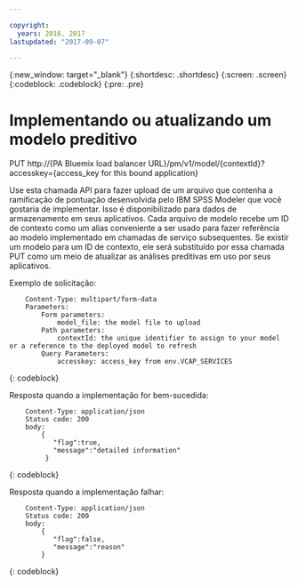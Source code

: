 ```yaml
---

copyright:
  years: 2016, 2017
lastupdated: "2017-09-07"

---
```


{:new_window: target="_blank"}
{:shortdesc: .shortdesc}
{:screen: .screen}
{:codeblock: .codeblock}
{:pre: .pre}

# Implementando ou atualizando um modelo preditivo


PUT http://{PA Bluemix load balancer
URL}/pm/v1/model/{contextId}?accesskey={access_key for this bound
application}

Use esta chamada API para fazer upload de um arquivo que contenha a ramificação de pontuação
desenvolvida pelo IBM SPSS Modeler que você gostaria de implementar.
Isso é disponibilizado para dados de armazenamento em seus aplicativos. Cada
arquivo de modelo recebe um ID de contexto como um alias conveniente a ser usado para
fazer referência ao modelo implementado em chamadas de serviço subsequentes. Se existir
um modelo para um ID de contexto, ele será substituído por essa chamada PUT como
um meio de atualizar as análises preditivas em uso por seus
aplicativos.

Exemplo de solicitação:

```
    Content-Type: multipart/form-data
    Parameters:
        Form parameters:
            model_file: the model file to upload
        Path parameters:
            contextId: the unique identifier to assign to your model or a reference to the deployed model to refresh
        Query Parameters:
            accesskey: access_key from env.VCAP_SERVICES
```
{: codeblock}

Resposta quando a implementação for bem-sucedida:

```
    Content-Type: application/json
    Status code: 200
    body:
        {
           "flag":true, 
           "message":"detailed information"  
         }
```
{: codeblock}

Resposta quando a implementação falhar:

```
    Content-Type: application/json
    Status code: 200
    body:
        {
           "flag":false, 
           "message":"reason"
        }
```
{: codeblock}
